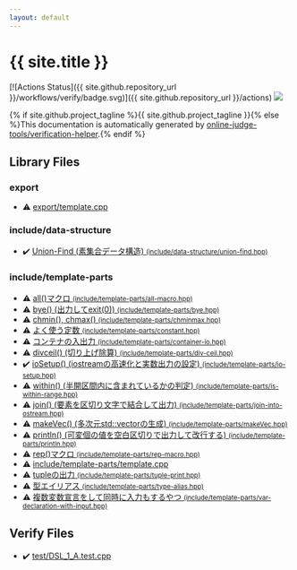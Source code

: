 ```yaml
---
layout: default
---
```


<!-- mathjax config similar to math.stackexchange -->
<script type="text/javascript" async
  src="https://cdnjs.cloudflare.com/ajax/libs/mathjax/2.7.5/MathJax.js?config=TeX-MML-AM_CHTML">
</script>
<script type="text/x-mathjax-config">
  MathJax.Hub.Config({
    TeX: { equationNumbers: { autoNumber: "AMS" }},
    tex2jax: {
      inlineMath: [ ['$','$'] ],
      processEscapes: true
    },
    "HTML-CSS": { matchFontHeight: false },
    displayAlign: "left",
    displayIndent: "2em"
  });
</script>

<script type="text/javascript" src="https://cdnjs.cloudflare.com/ajax/libs/jquery/3.4.1/jquery.min.js"></script>
<script src="https://cdn.jsdelivr.net/npm/jquery-balloon-js@1.1.2/jquery.balloon.min.js" integrity="sha256-ZEYs9VrgAeNuPvs15E39OsyOJaIkXEEt10fzxJ20+2I=" crossorigin="anonymous"></script>
<script type="text/javascript" src="assets/js/copy-button.js"></script>
<link rel="stylesheet" href="assets/css/copy-button.css" />


# {{ site.title }}

[![Actions Status]({{ site.github.repository_url }}/workflows/verify/badge.svg)]({{ site.github.repository_url }}/actions)
<a href="{{ site.github.repository_url }}"><img src="https://img.shields.io/github/last-commit/{{ site.github.owner_name }}/{{ site.github.repository_name }}" /></a>

{% if site.github.project_tagline %}{{ site.github.project_tagline }}{% else %}This documentation is automatically generated by <a href="https://github.com/online-judge-tools/verification-helper">online-judge-tools/verification-helper</a>.{% endif %}

## Library Files

<div id="b2507468f95156358fa490fd543ad2f0"></div>

### export

* :warning: <a href="library/export/template.cpp.html">export/template.cpp</a>


<div id="9db7d97a5d6bc6230f80aab8020b7e44"></div>

### include/data-structure

* :heavy_check_mark: <a href="library/include/data-structure/union-find.hpp.html">Union-Find (素集合データ構造) <small>(include/data-structure/union-find.hpp)</small></a>


<div id="d5567e78d3674558c180d2f4feaa863b"></div>

### include/template-parts

* :warning: <a href="library/include/template-parts/all-macro.hpp.html">all()マクロ <small>(include/template-parts/all-macro.hpp)</small></a>
* :warning: <a href="library/include/template-parts/bye.hpp.html">bye() (出力してexit(0)) <small>(include/template-parts/bye.hpp)</small></a>
* :warning: <a href="library/include/template-parts/chminmax.hpp.html">chmin(), chmax() <small>(include/template-parts/chminmax.hpp)</small></a>
* :warning: <a href="library/include/template-parts/constant.hpp.html">よく使う定数 <small>(include/template-parts/constant.hpp)</small></a>
* :warning: <a href="library/include/template-parts/container-io.hpp.html">コンテナの入出力 <small>(include/template-parts/container-io.hpp)</small></a>
* :warning: <a href="library/include/template-parts/div-ceil.hpp.html">divceil() (切り上げ除算) <small>(include/template-parts/div-ceil.hpp)</small></a>
* :heavy_check_mark: <a href="library/include/template-parts/io-setup.hpp.html">ioSetup() (iostreamの高速化と実数出力の設定) <small>(include/template-parts/io-setup.hpp)</small></a>
* :warning: <a href="library/include/template-parts/is-within-range.hpp.html">within() (半開区間内に含まれているかの判定) <small>(include/template-parts/is-within-range.hpp)</small></a>
* :warning: <a href="library/include/template-parts/join-into-ostream.hpp.html">join() (要素を区切り文字で結合して出力) <small>(include/template-parts/join-into-ostream.hpp)</small></a>
* :warning: <a href="library/include/template-parts/makeVec.hpp.html">makeVec() (多次元std::vectorの生成) <small>(include/template-parts/makeVec.hpp)</small></a>
* :warning: <a href="library/include/template-parts/println.hpp.html">println() (可変個の値を空白区切りで出力して改行する) <small>(include/template-parts/println.hpp)</small></a>
* :warning: <a href="library/include/template-parts/rep-macro.hpp.html">rep()マクロ <small>(include/template-parts/rep-macro.hpp)</small></a>
* :warning: <a href="library/include/template-parts/template.cpp.html">include/template-parts/template.cpp</a>
* :warning: <a href="library/include/template-parts/tuple-print.hpp.html">tupleの出力 <small>(include/template-parts/tuple-print.hpp)</small></a>
* :warning: <a href="library/include/template-parts/type-alias.hpp.html">型エイリアス <small>(include/template-parts/type-alias.hpp)</small></a>
* :warning: <a href="library/include/template-parts/var-declaration-with-input.hpp.html">複数変数宣言をして同時に入力もするやつ <small>(include/template-parts/var-declaration-with-input.hpp)</small></a>


## Verify Files

* :heavy_check_mark: <a href="verify/test/DSL_1_A.test.cpp.html">test/DSL_1_A.test.cpp</a>


